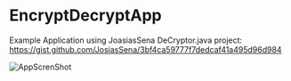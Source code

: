 # EncryptDecryptApp
Example Application using JoasiasSena DeCryptor.java project: https://gist.github.com/JosiasSena/3bf4ca59777f7dedcaf41a495d96d984

![AppScrenShot](/EncryptDecryptApp/docs/assets/Screenshot_20230713_104233.png)
